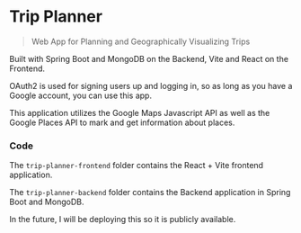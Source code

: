 # Trip Planner

> Web App for Planning and Geographically Visualizing Trips

Built with Spring Boot and MongoDB on the Backend, Vite and React on the Frontend.

OAuth2 is used for signing users up and logging in, so as long as you have a Google account, you can use this app.

This application utilizes the Google Maps Javascript API as well as the Google Places API to mark and get information about places.

### Code

The `trip-planner-frontend` folder contains the React + Vite frontend application.

The `trip-planner-backend` folder contains the Backend application in Spring Boot and MongoDB.

In the future, I will be deploying this so it is publicly available.
